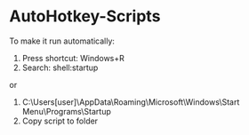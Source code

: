 # AutoHotkey-Scripts


To make it run automatically:
1. Press shortcut: Windows+R 
2. Search: shell:startup 


or

1. C:\Users\[user]\AppData\Roaming\Microsoft\Windows\Start Menu\Programs\Startup
3. Copy script to folder